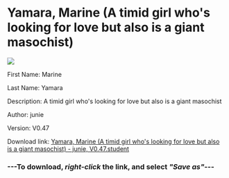 # Yamara, Marine (A timid girl who's looking for love but also is a giant masochist)

<img src = "https://raw.githubusercontent.com/Arbiter1223/Daigaku-Gurashi-Custom-Students/master/Students/Files/Yamara%2C%20Marine%20(A%20timid%20girl%20who's%20looking%20for%20love%20but%20also%20is%20a%20giant%20masochist).png">

First Name: Marine

Last Name: Yamara

Description: A timid girl who's looking for love but also is a giant masochist

Author: junie

Version: V0.47

Download link: <a href="https://raw.githubusercontent.com/Arbiter1223/Daigaku-Gurashi-Custom-Students/master/Students/Files/Yamara%2C%20Marine%20(A%20timid%20girl%20who's%20looking%20for%20love%20but%20also%20is%20a%20giant%20masochist)%20-%20junie%2C%20V0.47.student">Yamara, Marine (A timid girl who's looking for love but also is a giant masochist) - junie, V0.47.student</a>

### ---**To download, _right-click_ the link, and select _"Save as"_**---
